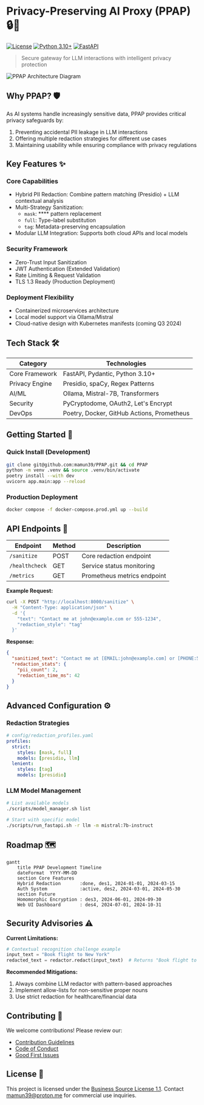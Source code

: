 # Privacy-Preserving AI Proxy (PPAP) 🔒🤖

[![License](https://img.shields.io/badge/License-BSL%201.1-blue.svg)](https://github.com/mamun39/PPAP)
[![Python 3.10+](https://img.shields.io/badge/Python-3.10%2B-blue.svg)](https://python.org)
[![FastAPI](https://img.shields.io/badge/Framework-FastAPI-%2300ac47)](https://fastapi.tiangolo.com)

> Secure gateway for LLM interactions with intelligent privacy protection

![PPAP Architecture Diagram](https://via.placeholder.com/800x400.png?text=PPAP+System+Architecture+Diagram)

## Why PPAP? 🛡️
As AI systems handle increasingly sensitive data, PPAP provides critical privacy safeguards by:
1. Preventing accidental PII leakage in LLM interactions
2. Offering multiple redaction strategies for different use cases
3. Maintaining usability while ensuring compliance with privacy regulations

## Key Features ✨

### **Core Capabilities**
- Hybrid PII Redaction: Combine pattern matching (Presidio) + LLM contextual analysis
- Multi-Strategy Sanitization:
  - `mask`: **** pattern replacement
  - `full`: Type-label substitution
  - `tag`: Metadata-preserving encapsulation
- Modular LLM Integration: Supports both cloud APIs and local models

### **Security Framework**
- Zero-Trust Input Sanitization
- JWT Authentication (Extended Validation)
- Rate Limiting & Request Validation
- TLS 1.3 Ready (Production Deployment)

### **Deployment Flexibility**
- Containerized microservices architecture
- Local model support via Ollama/Mistral
- Cloud-native design with Kubernetes manifests (coming Q3 2024)

## Tech Stack 🛠️

| Category       | Technologies                          |
|----------------|---------------------------------------|
| Core Framework | FastAPI, Pydantic, Python 3.10+       |
| Privacy Engine | Presidio, spaCy, Regex Patterns       |
| AI/ML          | Ollama, Mistral-7B, Transformers      |
| Security       | PyCryptodome, OAuth2, Let's Encrypt   |
| DevOps         | Poetry, Docker, GitHub Actions, Prometheus |

## Getting Started 🚀

### Quick Install (Development)
```bash
git clone git@github.com:mamun39/PPAP.git && cd PPAP
python -m venv .venv && source .venv/bin/activate
poetry install --with dev
uvicorn app.main:app --reload
```

### Production Deployment
```bash
docker compose -f docker-compose.prod.yml up --build
```

## API Endpoints 📡

| Endpoint         | Method | Description                     |
|------------------|--------|---------------------------------|
| `/sanitize`      | POST   | Core redaction endpoint         |
| `/healthcheck`   | GET    | Service status monitoring       |
| `/metrics`       | GET    | Prometheus metrics endpoint     |

**Example Request:**
```bash
curl -X POST "http://localhost:8000/sanitize" \
  -H "Content-Type: application/json" \
  -d '{
    "text": "Contact me at john@example.com or 555-1234",
    "redaction_style": "tag"
  }'
```

**Response:**
```json
{
  "sanitized_text": "Contact me at [EMAIL:john@example.com] or [PHONE:555-1234]",
  "redaction_stats": {
    "pii_count": 2,
    "redaction_time_ms": 42
  }
}
```

## Advanced Configuration ⚙️

### Redaction Strategies
```yaml
# config/redaction_profiles.yaml
profiles:
  strict:
    styles: [mask, full]
    models: [presidio, llm]
  lenient: 
    styles: [tag]
    models: [presidio]
```

### LLM Model Management
```bash
# List available models
./scripts/model_manager.sh list

# Start with specific model
./scripts/run_fastapi.sh -r llm -m mistral:7b-instruct
```

## Roadmap 🗺️

```mermaid
gantt
    title PPAP Development Timeline
    dateFormat  YYYY-MM-DD
    section Core Features
    Hybrid Redaction       :done, des1, 2024-01-01, 2024-03-15
    Auth System            :active, des2, 2024-03-01, 2024-05-30
    section Future
    Homomorphic Encryption : des3, 2024-06-01, 2024-09-30
    Web UI Dashboard       : des4, 2024-07-01, 2024-10-31
```

## Security Advisories ⚠️

**Current Limitations:**
```python
# Contextual recognition challenge example
input_text = "Book flight to New York"
redacted_text = redactor.redact(input_text)  # Returns "Book flight to [LOCATION]"
```

**Recommended Mitigations:**
1. Always combine LLM redactor with pattern-based approaches
2. Implement allow-lists for non-sensitive proper nouns
3. Use strict redaction for healthcare/financial data

## Contributing 🤝
We welcome contributions! Please review our:
- [Contribution Guidelines](CONTRIBUTING.md)
- [Code of Conduct](CODE_OF_CONDUCT.md)
- [Good First Issues](https://github.com/mamun39/PPAP/issues?q=is%3Aopen+is%3Aissue+label%3A%22good+first+issue%22)

## License 📜
This project is licensed under the [Business Source License 1.1](LICENSE). Contact mamun39@proton.me for commercial use inquiries.
